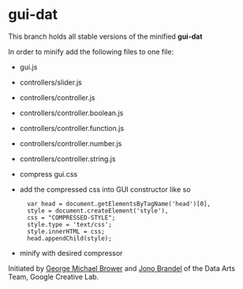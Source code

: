# gui-dat
This branch holds all stable versions of the minified **gui-dat**

In order to minify add the following files to one file:

+ gui.js
+ controllers/slider.js
+ controllers/controller.js
+ controllers/controller.boolean.js
+ controllers/controller.function.js
+ controllers/controller.number.js
+ controllers/controller.string.js
+ compress gui.css
+ add the compressed css into GUI constructor like so

        var head = document.getElementsByTagName('head')[0],
	    style = document.createElement('style'),
        css = "COMPRESSED-STYLE";
        style.type = 'text/css';
        style.innerHTML = css;
        head.appendChild(style);

+ minify with desired compressor

Initiated by [George Michael Brower](http://georgemichaelbrower.com/) and [Jono Brandel](http://jonobr1.com/) of the Data Arts Team, Google Creative Lab.